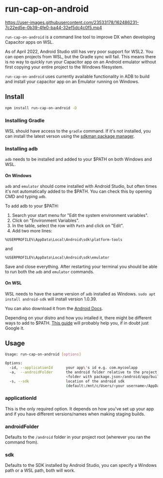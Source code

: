 # run-cap-on-android

https://user-images.githubusercontent.com/23533178/162486231-7c22ed5e-0b39-4fe0-ba44-32ef5dc4c0f5.mp4

`run-cap-on-android` is a command line tool to improve DX when developing Capacitor apps on WSL.

As of April 2022, Android Studio still has very poor support for WSL2. You can open projects from WSL, but the Gradle sync will fail. This means there is no way to quickly run your Capacitor app on an Android emulator without first copying your entire project to the Windows filesystem.

`run-cap-on-android` uses currently available functionality in ADB to build and install your capacitor app on an Emulator running on Windows.

## Install

```bash
npm install run-cap-on-android -D
```

### Installing Gradle

WSL should have access to the `gradle` command. If it's not installed, you can install the latest verson using the [sdkman package manager](https://sdkman.io/install).

### Installing adb

`adb` needs to be installed and added to your $PATH on both Windows and WSL.

#### On Windows

`adb` and `emulator` should come installed with Android Studio, but often times it's not automatically added to the $PATH. You can check this by opening CMD and typing `adb`.

To add adb to your $PATH:

1. Search your start menu for "Edit the system environment variables".
2. Click on "Environment Variables".
3. In the table, select the row with `Path` and click on "Edit".
4. Add two more lines:

```
%USERPROFILE%\AppData\Local\Android\sdk\platform-tools
```

and

```
%USERPROFILE%\AppData\Local\Android\sdk\emulator
```

Save and close everything. After restarting your terminal you should be able to run both the `adb` and `emulator` commands.

#### On WSL

WSL needs to have the same version of `adb` installed as Windows. `sudo apt install android-sdk` will install version 1.0.39.

You can also download it from the [Android Docs](https://developer.android.com/studio/releases/platform-tools).

Depending on your distro and how you intalled it, there might be different ways to add to $PATH. [This guide](https://www.howtogeek.com/658904/how-to-add-a-directory-to-your-path-in-linux/) will probably help you, if in doubt just Google it.

## Usage

```bash
Usage: run-cap-on-android [options]

Options:
  -id, --applicationId      your app\'s id e.g. com.mycoolapp
  -a,  --androidFolder      the android folder relative to the project root (default:
                            <folder with package.json>/android/app/build/outputs/apk/debug/app-debug.apk)
  -s, --sdk                 location of the android sdk
                            (default:/mnt/c/Users/<your username>/AppData/Local/Android/Sdk )

```

### applicationId

This is the only required option. It depends on how you've set up your app and if you have different versions/names when making staging builds.

### androidFolder

Defaults to the `/android` folder in your project root (wherever you ran the command from).

### sdk

Defaults to the SDK installed by Android Studio, you can specify a Windows path or a WSL path, both will work.
